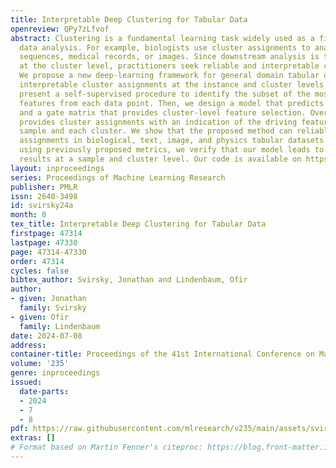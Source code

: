 ```yaml
---
title: Interpretable Deep Clustering for Tabular Data
openreview: QPy7zLfvof
abstract: Clustering is a fundamental learning task widely used as a first step in
  data analysis. For example, biologists use cluster assignments to analyze genome
  sequences, medical records, or images. Since downstream analysis is typically performed
  at the cluster level, practitioners seek reliable and interpretable clustering models.
  We propose a new deep-learning framework for general domain tabular data that predicts
  interpretable cluster assignments at the instance and cluster levels. First, we
  present a self-supervised procedure to identify the subset of the most informative
  features from each data point. Then, we design a model that predicts cluster assignments
  and a gate matrix that provides cluster-level feature selection. Overall, our model
  provides cluster assignments with an indication of the driving feature for each
  sample and each cluster. We show that the proposed method can reliably predict cluster
  assignments in biological, text, image, and physics tabular datasets. Furthermore,
  using previously proposed metrics, we verify that our model leads to interpretable
  results at a sample and cluster level. Our code is available on https://github.com/jsvir/idc.
layout: inproceedings
series: Proceedings of Machine Learning Research
publisher: PMLR
issn: 2640-3498
id: svirsky24a
month: 0
tex_title: Interpretable Deep Clustering for Tabular Data
firstpage: 47314
lastpage: 47330
page: 47314-47330
order: 47314
cycles: false
bibtex_author: Svirsky, Jonathan and Lindenbaum, Ofir
author:
- given: Jonathan
  family: Svirsky
- given: Ofir
  family: Lindenbaum
date: 2024-07-08
address:
container-title: Proceedings of the 41st International Conference on Machine Learning
volume: '235'
genre: inproceedings
issued:
  date-parts:
  - 2024
  - 7
  - 8
pdf: https://raw.githubusercontent.com/mlresearch/v235/main/assets/svirsky24a/svirsky24a.pdf
extras: []
# Format based on Martin Fenner's citeproc: https://blog.front-matter.io/posts/citeproc-yaml-for-bibliographies/
---
```

